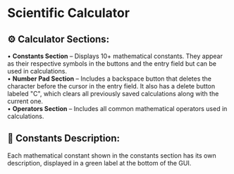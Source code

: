 # Scientific Calculator  

## ⚙️ Calculator Sections:  
• **Constants Section** – Displays 10+ mathematical constants. They appear as their respective symbols in the buttons and the entry field but can be used in calculations.  
• **Number Pad Section** – Includes a backspace button that deletes the character before the cursor in the entry field. It also has a delete button labeled "C", which clears all previously saved calculations along with the current one.  
• **Operators Section** – Includes all common mathematical operators used in calculations.  

## 📝 Constants Description:  
Each mathematical constant shown in the constants section has its own description, displayed in a green label at the bottom of the GUI.  

